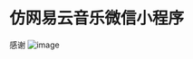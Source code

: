 # 仿网易云音乐微信小程序
感谢
![image](https://github.com/fuming0721/weapp-music-master/tree/master/Screenshots/1.png)
